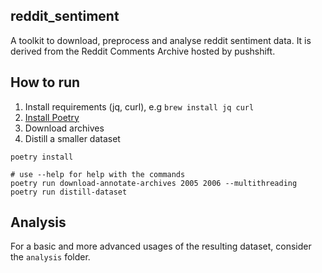 reddit_sentiment
----------------

A toolkit to download, preprocess and analyse reddit sentiment data.
It is derived from the Reddit Comments Archive hosted by pushshift.

## How to run

1. Install requirements (jq, curl), e.g `brew install jq curl`
2. [Install Poetry](https://python-poetry.org/docs/#installation)
5. Download archives
6. Distill a smaller dataset

```shell
poetry install

# use --help for help with the commands
poetry run download-annotate-archives 2005 2006 --multithreading
poetry run distill-dataset
```

## Analysis

For a basic and more advanced usages of the resulting dataset, consider the `analysis` folder.
